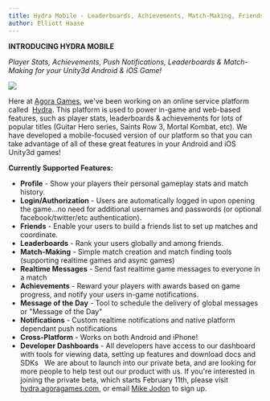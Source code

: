 ```yaml
---
title: Hydra Mobile - Leaderboards, Achievements, Match-Making, Friends &amp; more
author: Elliott Haase
---
```

**INTRODUCING HYDRA MOBILE**

_Player Stats, Achievements, Push Notifications, Leaderboards & Match-Making for your Unity3d Android & iOS Game!_

[ ![](/uploads/2013/01/hydraHeader-22.png) ](/uploads/2013/01/hydraHeader-22.png)

Here at [Agora Games](http://www.agoragames.com/), we've been working on an online service platform called  [Hydra](http://hydra.agoragames.com/). This platform is used to power in-game and web-based features, such as player stats, leaderboards & achievements for lots of popular titles (Guitar Hero series, Saints Row 3, Mortal Kombat, etc). We have developed a mobile-focused version of our platform so that you can take advantage of all of these great features in your Android and iOS Unity3d games!

**Currently Supported Features:**

- **Profile** - Show your players their personal gameplay stats and match history.
- **Login/Authorization** - Users are automatically logged in upon opening the game...no need for additional usernames and passwords (or optional facebook/twitter/etc authentication).
- **Friends** - Enable your users to build a friends list to set up matches and coordinate.
- **Leaderboards** - Rank your users globally and among friends.
- **Match-Making** - Simple match creation and match finding tools (supporting realtime games and async games)
- **Realtime Messages** - Send fast realtime game messages to everyone in a match
- **Achievements** - Reward your players with awards based on game progress, and notify your users in-game notifications.
- **Message of the Day** - Tool to schedule the delivery of global messages or "Message of the Day"
- **Notifications** - Custom realtime notifications and native platform dependant push notifications
- **Cross-Platform** - Works on both Android and iPhone!
- **Developer Dashboards** - All developers have access to our dashboard with tools for viewing data, setting up features and download docs and SDKs
 
We are about to launch into our private beta, and are looking for more people to help test out our product with us. If you're interested in joining the private beta, which starts February 11th, please visit [hydra.agoragames.com](http://hydra.agoragames.com/), or email [Mike Jodon](mjodon@agoragames.com) to sign up.

  
